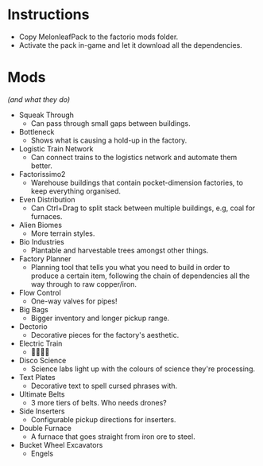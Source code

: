 # Instructions
* Copy MelonleafPack to the factorio mods folder.
* Activate the pack in-game and let it download all the dependencies.

# Mods
*(and what they do)*

* Squeak Through
    * Can pass through small gaps between buildings.
* Bottleneck
    * Shows what is causing a hold-up in the factory.
* Logistic Train Network
    * Can connect trains to the logistics network and automate them better.
* Factorissimo2
    * Warehouse buildings that contain pocket-dimension factories, to keep everything organised.
* Even Distribution
    * Can Ctrl+Drag to split stack between multiple buildings, e.g, coal for furnaces.
* Alien Biomes
    * More terrain styles.
* Bio Industries
    * Plantable and harvestable trees amongst other things.
* Factory Planner
    * Planning tool that tells you what you need to build in order to produce a certain item, following the chain of dependencies all the way through to raw copper/iron.
* Flow Control
    * One-way valves for pipes!
* Big Bags
    * Bigger inventory and longer pickup range.
* Dectorio
    * Decorative pieces for the factory's aesthetic.
* Electric Train
    * 🚄🚃🚃🚃
* Disco Science
    * Science labs light up with the colours of science they're processing.
* Text Plates
    * Decorative text to spell cursed phrases with.
* Ultimate Belts
    * 3 more tiers of belts. Who needs drones?
* Side Inserters
    * Configurable pickup directions for inserters.
* Double Furnace
    * A furnace that goes straight from iron ore to steel.
* Bucket Wheel Excavators
    * Engels